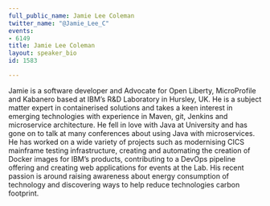 ```yaml
---
full_public_name: Jamie Lee Coleman
twitter_name: "@Jamie_Lee_C"
events:
- 6149
title: Jamie Lee Coleman
layout: speaker_bio
id: 1583

---
```

Jamie is a software developer and Advocate for Open Liberty, MicroProfile and Kabanero based at IBM’s R&D Laboratory in Hursley, UK. He is a subject matter expert in containerised solutions and takes a keen interest in emerging technologies with experience in Maven, git, Jenkins and microservice architecture. He fell in love with Java at University and has gone on to talk at many conferences about using Java with microservices. He has worked on a wide variety of projects such as modernising CICS mainframe testing infrastructure, creating and automating the creation of Docker images for IBM’s products, contributing to a DevOps pipeline offering and creating web applications for events at the Lab. His recent passion is around raising awareness about energy consumption of technology and discovering ways to help reduce technologies carbon footprint.
